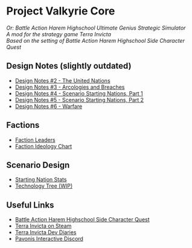 # Project Valkyrie Core
_Or: Battle Action Harem Highschool Ultimate Genius Strategic Simulator\
A mod for the strategy game Terra Invicta\
Based on the setting of Battle Action Harem Highschool Side Character Quest_

## Design Notes (slightly outdated)
- [Design Notes #2 - The United Nations](https://github.com/TROYTRON/bahhugss/blob/main/docs/TMM%202.md)
- [Design Notes #3 - Arcologies and Breaches](https://github.com/TROYTRON/bahhugss/blob/main/docs/TMM%203.md)
- [Design Notes #4 - Scenario Starting Nations, Part 1](https://github.com/TROYTRON/bahhugss/blob/main/docs/TMM%204.md)
- [Design Notes #5 - Scenario Starting Nations, Part 2](https://github.com/TROYTRON/bahhugss/blob/main/docs/TMM%205.md)
- [Design Notes #6 - Warfare](https://github.com/TROYTRON/bahhugss/blob/main/docs/TMM%206.md)

## Factions
- [Faction Leaders](https://github.com/TROYTRON/bahhugss/blob/main/TI-PVC%20Leaderboard%2001C.png)
- [Faction Ideology Chart](https://github.com/TROYTRON/bahhugss/blob/main/BAHHSCQ%20Politics%20v4.png)

## Scenario Design
- [Starting Nation Stats](https://docs.google.com/spreadsheets/d/1Q24q10s4prjF_WJb0rQBVoIWNEGoloshCUb2pn2M-oI/edit#gid=2095197382)
- [Technology Tree (WIP)](https://github.com/TROYTRON/bahhugss/blob/main/BAHHSCQ%20Tech%20Tree-Techs%203c.png)

## Useful Links
- [Battle Action Harem Highschool Side Character Quest](https://forums.sufficientvelocity.com/threads/battle-action-harem-highschool-side-character-quest-no-sv-you-are-the-waifu.15335/reader/)
- [Terra Invicta on Steam](https://store.steampowered.com/app/1176470/Terra_Invicta/)
- [Terra Invicta Dev Diaries](https://www.pavonisinteractive.com/phpBB3/viewforum.php?f=7)
- [Pavonis Interactive Discord](https://discord.gg/XBVqMZU)
